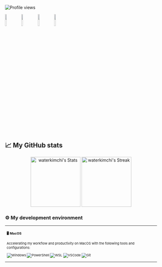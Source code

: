 ![Profile views](https://komarev.com/ghpvc/?username=waterkimchi&label=Profile%20views&color=60598F&style=flat)

<div class="badges-intro">
<code><img width="10%" src="https://www.vectorlogo.zone/logos/swift/swift-ar21.svg"></code>
<code><img width="10%" src="https://www.vectorlogo.zone/logos/java/java-ar21.svg"></code>
<code><img width="10%" src="https://www.vectorlogo.zone/logos/apple/apple-ar21.svg"></code>
<code><img width="10%" src="https://www.vectorlogo.zone/logos/apple_xcode/apple_xcode-ar21.svg"></code>
</div>

## 📈 My GitHub stats

<div class="badges-githubstats">
  <p align="center">
    <img src="https://github-readme-stats.vercel.app/api?username=waterkimchi&theme=tokyonight&show_icons=true&hide_border=true&count_private=true" alt="waterkimchi's Stats" height="165">
    <img src="https://github-readme-streak-stats.herokuapp.com/?user=waterkimchi&theme=tokyonight&hide_border=true" alt="waterkimchi's Streak" height="165">
  </p>
</div>

### <p>⚙️ My development environment </p>

<div class="table-devenvironment">
  <table style="font-size: 11px">
  <tr>
  <td valign="top" width="50%">

#### 🖥️ MacOS

Accelerating my workflow and productivity on MacOS with the following tools and configurations:

  ![Windows](https://img.shields.io/badge/-MacOS-0078D6?style=flat&logo=macos&logoColor=white)
  ![PowerShell](https://img.shields.io/badge/-iTerm2-5391FE?style=flat&logo=iterm2&logoColor=white)
  ![WSL](https://img.shields.io/badge/-Xcode-0D1117?style=flat&logo=xcode&logoColor=FCC624)
  ![VSCode](https://img.shields.io/badge/VS%20Code-badge-blue.svg?logo=visual-studio-code)
  ![Git](https://img.shields.io/badge/-Git-F05032?style=flat&logo=git&logoColor=white)
  </td>
